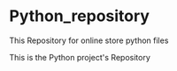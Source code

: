 # Python_repository
This Repository for online store python files

This is the Python project's Repository
